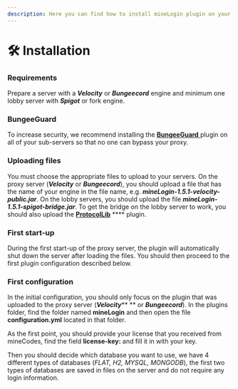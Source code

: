 ```yaml
---
description: Here you can find how to install mineLogin plugin on your server.
---
```


# 🛠 Installation

### Requirements

Prepare a server with a _**Velocity**_ or _**Bungeecord**_ engine and minimum one lobby server with _**Spigot**_ or fork engine.

### BungeeGuard

To increase security, we recommend installing the [**BungeeGuard** ](https://www.spigotmc.org/resources/bungeeguard.79601/)plugin on all of your sub-servers so that no one can bypass your proxy.

### Uploading files

You must choose the appropriate files to upload to your servers. On the proxy server (_**Velocity**_ or _**Bungeecord**_), you should upload a file that has the name of your engine in the file name, e.g. _**mineLogin-1.5.1-velocity-public.jar**_. On the lobby servers, you should upload the file _**mineLogin-1.5.1-spigot-bridge.jar**_. To get the bridge on the lobby server to work, you should also upload the [**ProtocolLib**](https://www.spigotmc.org/resources/protocollib.1997/) **** plugin.

### First start-up

During the first start-up of the proxy server, the plugin will automatically shut down the server after loading the files. You should then proceed to the first plugin configuration described below.

### First configuration

In the initial configuration, you should only focus on the plugin that was uploaded to the proxy server (_**Velocity**_** ** or _**Bungeecord**_). In the plugins folder, find the folder named **mineLogin** and then open the file **configuration.yml** located in that folder.&#x20;

As the first point, you should provide your license that you received from mineCodes, find the field **license-key:** and fill it in with your key.&#x20;

Then you should decide which database you want to use, we have 4 different types of databases (_FLAT, H2, MYSQL, MONGODB_), the first two types of databases are saved in files on the server and do not require any login information.
